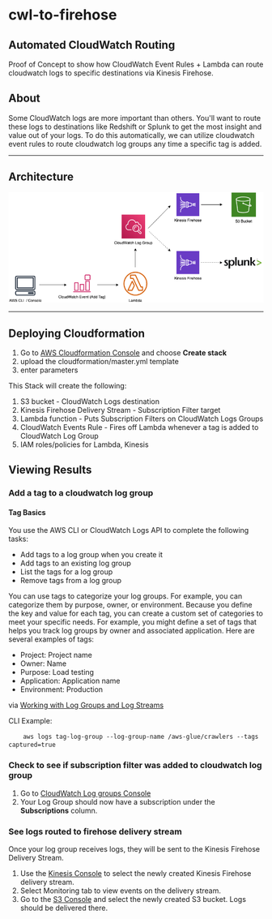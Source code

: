 # cwl-to-firehose

## Automated CloudWatch Routing

Proof of Concept to show how CloudWatch Event Rules + Lambda can route cloudwatch logs to specific destinations via Kinesis Firehose.

## About

Some CloudWatch logs are more important than others.  You'll want to route these logs to destinations like Redshift or Splunk to get the most insight and value out of your logs.  To do this automatically, we can utilize cloudwatch event rules to route cloudwatch log groups any time a specific tag is added.

----

## Architecture

![Stack-Resources](https://github.com/CYarros10/automated-cwl-to-firehose/blob/master/architecture/cwl-to-firehose.png)

----

## Deploying Cloudformation

1. Go to [AWS Cloudformation Console](https://console.aws.amazon.com/cloudformation/) and choose **Create stack**
2. upload the cloudformation/master.yml template
3. enter parameters

This Stack will create the following:

1. S3 bucket - CloudWatch Logs destination
2. Kinesis Firehose Delivery Stream - Subscription Filter target
3. Lambda function - Puts Subscription Filters on CloudWatch Logs Groups
4. CloudWatch Events Rule - Fires off Lambda whenever a tag is added to CloudWatch Log Group
5. IAM roles/policies for Lambda, Kinesis

## Viewing Results

### Add a tag to a cloudwatch log group

#### Tag Basics

You use the AWS CLI or CloudWatch Logs API to complete the following tasks:

- Add tags to a log group when you create it
- Add tags to an existing log group
- List the tags for a log group
- Remove tags from a log group

You can use tags to categorize your log groups. For example, you can categorize them by purpose, owner, or environment. Because you define the key and value for each tag, you can create a custom set of categories to meet your specific needs. For example, you might define a set of tags that helps you track log groups by owner and associated application. Here are several examples of tags:

- Project: Project name
- Owner: Name
- Purpose: Load testing
- Application: Application name
- Environment: Production

via [Working with Log Groups and Log Streams](https://docs.aws.amazon.com/AmazonCloudWatch/latest/logs/Working-with-log-groups-and-streams.html#log-group-tagging)

CLI Example:

        aws logs tag-log-group --log-group-name /aws-glue/crawlers --tags captured=true

### Check to see if subscription filter was added to cloudwatch log group

1. Go to [CloudWatch Log groups Console](https://console.aws.amazon.com/cloudwatch/home#logs:)
2. Your Log Group should now have a subscription under the **Subscriptions** column.

### See logs routed to firehose delivery stream

Once your log group receives logs, they will be sent to the Kinesis Firehose Delivery Stream.

1. Use the [Kinesis Console](https://console.aws.amazon.com/kinesis/home) to select the newly created Kinesis Firehose delivery stream.
2. Select Monitoring tab to view events on the delivery stream.
3. Go to the [S3 Console](https://s3.console.aws.amazon.com/s3/home) and select the newly created S3 bucket. Logs should be delivered there.
